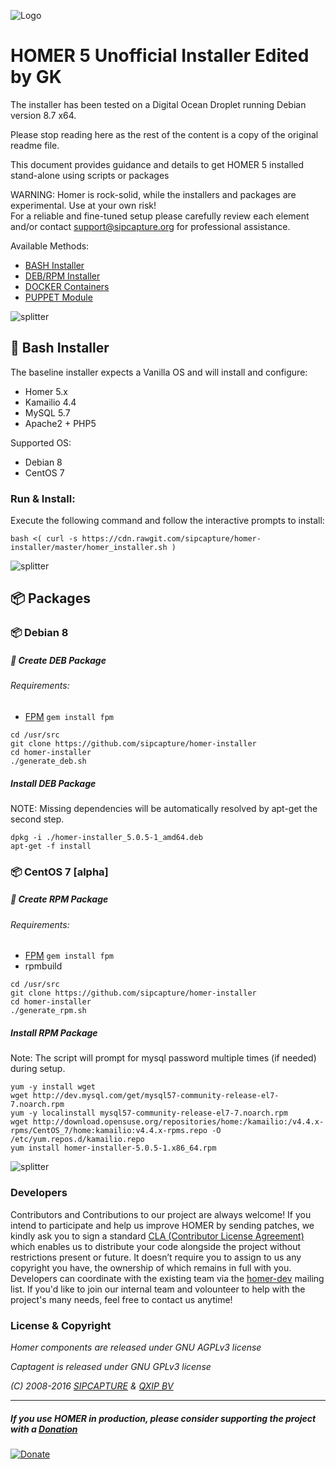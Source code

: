 ![Logo](http://sipcapture.org/data/images/sipcapture_header.png)

# __HOMER 5__  Unofficial Installer Edited by GK

The installer has been tested on a Digital Ocean Droplet running Debian version 8.7 x64.

Please stop reading here as the rest of the content is a copy of the original readme file.

This document provides guidance and details to get HOMER 5 installed stand-alone using scripts or packages

WARNING: Homer is rock-solid, while the installers and packages are experimental. Use at your own risk!<br>For a reliable and fine-tuned setup please carefully review each element and/or contact support@sipcapture.org for professional assistance.

Available Methods:

  * [BASH Installer](https://github.com/sipcapture/homer-installer#page_with_curl-bash-installer)
  * [DEB/RPM Installer](https://github.com/sipcapture/homer-installer#package-packages)
  * [DOCKER Containers](https://github.com/sipcapture/homer-docker)
  * [PUPPET Module](https://github.com/giavac/giavac-homer)


![splitter](http://i.imgur.com/lytn4zn.png)

## :page_with_curl: Bash Installer
The baseline installer expects a Vanilla OS and will install and configure:
* Homer 5.x
* Kamailio 4.4
* MySQL 5.7
* Apache2 + PHP5

Supported OS:
* Debian 8
* CentOS 7

### Run & Install:
Execute the following command and follow the interactive prompts to install:
```
bash <( curl -s https://cdn.rawgit.com/sipcapture/homer-installer/master/homer_installer.sh )
```


![splitter](http://i.imgur.com/lytn4zn.png)

## :package: Packages
### :package: Debian 8 
##### :page_with_curl: Create DEB Package
###### Requirements:
* [FPM](https://github.com/jordansissel/fpm) ```gem install fpm```

```
cd /usr/src
git clone https://github.com/sipcapture/homer-installer
cd homer-installer
./generate_deb.sh
```

##### Install DEB Package

NOTE: Missing dependencies will be automatically resolved by apt-get the second step.
```
dpkg -i ./homer-installer_5.0.5-1_amd64.deb
apt-get -f install
```

### :package: CentOS 7 **[alpha]**
##### :page_with_curl: Create RPM Package
###### Requirements:
* [FPM](https://github.com/jordansissel/fpm) ```gem install fpm```
* rpmbuild
```
cd /usr/src
git clone https://github.com/sipcapture/homer-installer
cd homer-installer
./generate_rpm.sh
```
##### Install RPM Package
Note: The script will prompt for mysql password multiple times (if needed) during setup.
```
yum -y install wget
wget http://dev.mysql.com/get/mysql57-community-release-el7-7.noarch.rpm
yum -y localinstall mysql57-community-release-el7-7.noarch.rpm
wget http://download.opensuse.org/repositories/home:/kamailio:/v4.4.x-rpms/CentOS_7/home:kamailio:v4.4.x-rpms.repo -O /etc/yum.repos.d/kamailio.repo
yum install homer-installer-5.0.5-1.x86_64.rpm
```

![splitter](http://i.imgur.com/lytn4zn.png)


### Developers
Contributors and Contributions to our project are always welcome! If you intend to participate and help us improve HOMER by sending patches, we kindly ask you to sign a standard [CLA (Contributor License Agreement)](http://cla.qxip.net) which enables us to distribute your code alongside the project without restrictions present or future. It doesn’t require you to assign to us any copyright you have, the ownership of which remains in full with you. Developers can coordinate with the existing team via the [homer-dev](http://groups.google.com/group/homer-dev) mailing list. If you'd like to join our internal team and volounteer to help with the project's many needs, feel free to contact us anytime!




### License & Copyright

*Homer components are released under GNU AGPLv3 license*

*Captagent is released under GNU GPLv3 license*

*(C) 2008-2016 [SIPCAPTURE](http://sipcapture.org) & [QXIP BV](http://qxip.net)*

----------

##### If you use HOMER in production, please consider supporting the project with a [Donation](https://www.paypal.com/cgi-bin/webscr?cmd=_donations&business=donation%40sipcapture%2eorg&lc=US&item_name=SIPCAPTURE&no_note=0&currency_code=EUR&bn=PP%2dDonationsBF%3abtn_donateCC_LG%2egif%3aNonHostedGuest)

[![Donate](https://www.paypalobjects.com/en_US/i/btn/btn_donateCC_LG.gif)](https://www.paypal.com/cgi-bin/webscr?cmd=_donations&business=donation%40sipcapture%2eorg&lc=US&item_name=SIPCAPTURE&no_note=0&currency_code=EUR&bn=PP%2dDonationsBF%3abtn_donateCC_LG%2egif%3aNonHostedGuest) 
